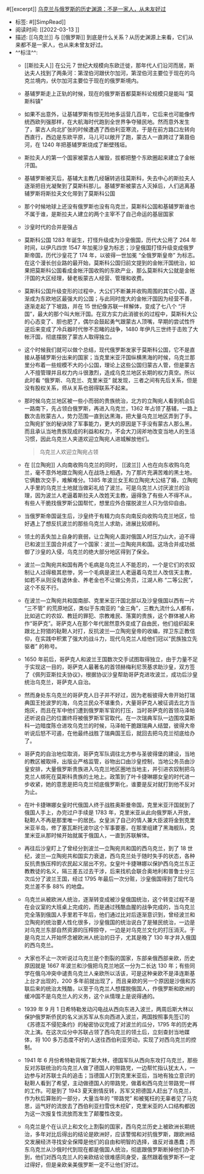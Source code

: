 #[[excerpt]] [乌克兰与俄罗斯的历史渊源：不是一家人，从未友好过](https://mp.weixin.qq.com/s/tEBVeQQmtxQdlpzmhkjUpg)

- 标签: #[[SimpRead]]
- 阅读时间: [[2022-03-13  ]]
- 描述: [[乌克兰]] 与 [[俄罗斯]] 到底是什么关系？从历史渊源上来看，它们从来都不是一家人，也从来未曾友好过。
- ^^标注^^:
	- [[斯拉夫人]] 在公元 7 世纪大规模向东欧迁徙，那年代人们沿河而居，斯达夫人找到了两条河：第涅伯河跟伏尔加河，第涅伯河主要位于现在的乌克兰境内，伏尔加河主要位于现在的俄罗斯境内。
	- 基辅罗斯走上正轨的时候，现在的俄罗斯首都莫斯科论规模只是能叫 “莫斯科镇”
	- 如果不出意外，让基辅罗斯有惊无险地多运营几百年，它后来也可能像传统西欧列强那样，在大航海时代跑到全世界争夺殖民地。然而意外发生了，蒙古人向北扩张的时候遭遇了西伯利亚寒流，于是在前方路口左转向西直行，西边是东欧平原，马儿可以敞开了跑，蒙古人一直跨过了第聂伯河，在 1240 年把基辅罗斯烧成了断壁残垣。
	- 斯拉夫人的第一个国家被蒙古人摧毁，拔都把整个东欧圈起来建立了金帐汗国。
	- 基辅罗斯被灭后，基辅大主教几经辗转逃往莫斯科，失去中心的斯拉夫人逐渐把目光凝聚到了莫斯科那儿。基辅罗斯被蒙古人灭掉后，人们逃离基辅罗斯将斯拉夫文化带到了莫斯科公国
	- 那个时候地球上还没有俄罗斯也没有乌克兰，莫斯科公国和基辅罗斯谁也不属于谁，是斯拉夫人建立的两个主宰不了自己命运的基层国家
	- 沙皇时代的合并是强占
	- 莫斯科公国 1283 年诞生，打怪升级成为沙皇俄国，历代大公用了 264 年时间，以伊凡四世 1547 年加冕沙皇为标志；沙皇俄国打怪升级变成俄罗斯帝国，历代沙皇花了 174 年，以彼得一世加冕 “全俄罗斯皇帝” 为标志。在这个漫长创业路的最开始，莫斯科公国归前文提到的金帐汗国统治，如果把莫斯科公国看成金帐汗国收购的东欧产业，那么莫斯科大公就是金帐汗国的大区经理，替老板蒙古人经营、管理和收费。
	- 莫斯科公国升级变形的过程中，大公们不断兼并收购周围的其它小国，逐渐成为东欧地区最强大的公国；与此同时庞大的金帐汗国因为经营不善，逐渐走起了下坡路，并在 15 世纪像苏联一样解体，变成了七八个 “汗国”，最大的那个叫大帐汗国。在双方实力此消彼长的过程中，莫斯科大公的心态变了、胆也肥了，偶尔会鼓起勇气跟蒙古人顶嘴，早期的尝试性忤逆后来变成了冷兵器时代惨不忍睹的战争，1480 年伊凡三世终于击败了大帐汗国，彻底摆脱了蒙古人取得独立。
	- 这个时候我们就可以做个总结，现代俄罗斯发家于莫斯科公国，它不是直接从基辅罗斯分出来的国家；当克里米亚汗国纵横黑海的时候，乌克兰那里分布着一些规模不大的小公国，理论上这些公国归蒙古人管，但是蒙古人不擅管理并且权力内斗很激烈，造成乌克兰地区长期的权力真空。所以此时看 “俄罗斯、乌克兰、克里米亚” 就发现，三者之间有先后关系，但是没有股权关系，师从关系也弱得联系不起来。
	- 那时候乌克兰地区被一些小而弱的贵族统治，北方的立陶宛人看到机会后一路南下，先占领白俄罗斯，再进入乌克兰，1362 年占领了基辅，一路上数次击败蒙古人，势力范围一直到达黑海，把大量乌克兰地区弄到了手。立陶宛扩张的秘诀除了军事能力，更大的原因是下手没有蒙古人那么黑，而且承认当地贵族现成的利益和权力，不会大刀阔斧地改变当地人的生活习惯，因此乌克兰人夹道欢迎立陶宛人进城解放他们。
	  
	    > 乌克兰人欢迎立陶宛占领
	- 在 [[立陶宛]] 人向南收购乌克兰的同时， [[波兰]] 人也在向东收购乌克兰，毫不意外地跟立陶宛人在战场上相遇，为了那片充满苦难的黑土地，它俩数次交手，难解难分。1385 年波兰女王和立陶宛大公结了婚，立陶宛人手里的乌克兰土地就当做彩礼给了波兰。可是乌克兰人讨厌波兰的治理，因为波兰人老逼着斯拉夫人改姓天主教，逼得急了有些人不得不从，有些人干脆找俄罗斯公国帮忙，想里应外合摆脱波兰人只为信仰自由。
	- 当俄罗斯帝国诞生后，沙皇终于有精力向东向南反向收购乌克兰地区，恰好遇上了想反抗波兰的那些乌克兰人求助，进展比较顺利。
	- 领土的丢失加上自身的衰弱，让立陶宛人面对俄国人时压力山大，迫不得已和波兰王国合并成了一个国家：波兰—立陶宛共和国。这场合并成功抵御了沙皇的入侵，乌克兰的绝大部分地区得到了保全。
	- 波兰—立陶宛共和国有两个毛病是乌克兰人不能忍的，一个是它们的农奴制让人过得极其悲惨，另一个毛病是波兰人老逼着乌克兰人改信天主教，如若不从则没有退休金、养老金也不让做公务员，江湖人称 “二等公民”，这个不反不行。
	- 在波兰—立陶宛共和国南部、克里米亚汗国北部以及沙皇俄国以西有一片 “三不管” 的荒原地区，类似于东南亚的 “金三角”，三教九流什么人都有，比如逃亡的农奴、教廷的罪犯、宗教难民、落寞的贵族，这个群体被人称作“哥萨克”。哥萨克人在那个年代居然意外变成了自由民，他们组织起来跟北上狩猎的鞑靼人对打，反抗波兰—立陶宛皇帝的收编，捍卫东正教信仰，在实践中积累了强大的战斗力，现代乌克兰人给他们冠以“民族独立先驱者” 的称号。
	- 1650 年前后，哥萨克人和波兰王国数次交手试图取得独立，由于力量不足于实现这一目的，哥萨克人最著名的首领赫梅利尼茨基求助沙皇，双方签了《佩列亚斯拉夫协议》，根据协议沙皇帮助哥萨克进攻波兰，成功后沙皇统治乌克兰，哥萨克人自治。
	- 然而身处东乌克兰的哥萨克人日子并不好过，因为老板彼得大帝开始打瑞典国王抢波罗的海，乌克兰民众不堪重负，大量哥萨克人被征调去北方当炮灰，而且在军中他们遭到俄罗斯军官的打压，当时哥萨克的首领马泽帕还听说自己的位置终将被俄罗斯军官取代。在一次瑞典军队一边围攻莫斯科一边暗度陈仓进攻乌克兰的时候，马泽帕干脆跟瑞典人结盟，彼得大帝听说后怒不可遏，在他最终战胜了瑞典国王后，就回去把乌克兰彻底给办了。
	- 哥萨克的自治地位取消，哥萨克军队调往北方参与圣彼得堡的建设，当地的教区被取缔，出版业严格监管，谷物出口由沙皇控制，当地公务员由沙皇安排，大量俄罗斯贵族进入乌克兰地区圈地当地主，并引进农奴制把乌克兰人绑死在莫斯科贵族的土地上。政策到了叶卡捷琳娜女皇的时代进一步收紧，她的意思是把乌克兰彻底俄罗斯化，谁要是反对就打到他不反对为止。
	- 在叶卡捷琳娜女皇时代俄国人终于战胜奥斯曼帝国，克里米亚汗国就到了俄国人手上，办完过户手续是 1783 年，克里米亚从此向俄罗斯人开放，鞑靼人不再是那里唯一的居民。女皇派了自己的情人兼大臣波将金到克里米亚半岛，修了塞瓦斯托波尔这个军事要塞，在那里组建了黑海舰队，克里米亚从那时候开始就属于俄国人，一直到苏联解体。
	- 再往后沙皇盯上了曾经分到波兰—立陶宛共和国的西乌克兰，到了 18 世纪，波兰—立陶宛共和国实力衰退，西乌克兰处于随时失手的状态，各种反抗贵族压榨的农民起义层出不穷。女皇叶卡捷琳娜以保护西乌克兰东正教教徒的名义，隔三差五过去干涉，后来找机会联合奥地利和普鲁士分三次瓜分了波兰王国，经过 1795 年最后一次分赃，沙皇俄国得到了现代乌克兰差不多 88% 的地盘。
	- 乌克兰从被欧洲人统治，逐渐转变成被沙皇俄国统治，这个转变过程不是在会议室的大班桌上完成的，而是通过残酷血腥的战争完成的，当乌克兰完全落到俄国人手里若干年后，他们通过比对后逐渐意识到，曾经波兰和立陶宛的统治要人性化很多，沙皇俄国的统治说白了是殖民统治，一边是对乌克兰东部自然资源的压榨掠夺，一边是对乌克兰文化的打压消灭。于是乌克兰人开始怀念被欧洲人统治的日子，尤其是晚了 130 年才并入俄国的西乌克兰。
	- 大家也不止一次听说过乌克兰是个割裂的国家，东部亲俄西部亲欧，历史原因就是 1667 年波兰和沙俄把乌克兰地区一分为二长达 130 年；有些同学在俄乌冲突中谴责乌克兰人亲欧所以活该，可是这种亲欧不是泽连斯基上台才出现的，200 多年前就出现了，而且亲欧的另一个原因是沙俄和苏联后来的统治太残酷，以至于乌克兰人想摆脱俄国人，作俄罗斯和欧洲的缓冲国不是乌克兰人的义务，这个从情理上是说得通的。
	- 1939 年 9 月 1 日希特勒发动闪电战从西向东进入波兰，两周后斯大林以保护俄罗斯侨民的名义派苏军从东向西进入波兰，两国按照事先签订的《苏德互不侵犯条约》的秘密协议完成了对波兰的瓜分，1795 年的历史再次上演。在这次瓜分中苏联占领了西乌克兰的领土后，立刻查封当地媒体，将 100 多万态度不好的人送往西伯利亚劳动，实现了对西乌克兰的控制。
	- 1941 年 6 月份希特勒背叛了斯大林，德国军队从西向东攻打乌克兰，那些反对苏联统治的乌克兰人做了德国人的带路党，一边帮忙指认犹太人，一边参与对苏联士兵的追击；当德国人打到克里米亚后，当地有独立意识的鞑靼人看到了希望，主动做德国人的带路党，做着和西乌克兰带路党一样的工作。可是到了 1943 夏天剧情反转，苏军又把德国人赶出了乌克兰，作为秋后算账的一部分，大量当年的 “带路党” 和被冤枉的无辜者见了马克思，运气好的流放去了西伯利亚扫雪伐木挖矿，克里米亚的人口结构都因为这一次报复性流放而发生了颠覆性改变。
	- 乌克兰是个在认识上和文化上割裂的国家，西乌克兰历史上被欧洲长期统治，多年对比后得出的结论是欧洲好，应该警惕和对抗俄罗斯，跟欧洲结交发展经济寻找安全保障是他们的自由和明智的选择，谁反对谁愚蠢；而东乌克兰从沙俄时代到现在都是俄国人统治，彻底跟俄罗斯断掉他们办不到，他们对西乌克兰人的亲欧结论很难感同身受，虽然跟着俄罗斯不一定过得好，但是亲欧亲美俄罗斯一定不让他们好过。
